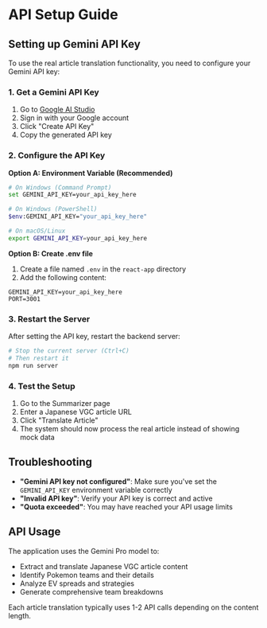# API Setup Guide

## Setting up Gemini API Key

To use the real article translation functionality, you need to configure your Gemini API key:

### 1. Get a Gemini API Key
1. Go to [Google AI Studio](https://makersuite.google.com/app/apikey)
2. Sign in with your Google account
3. Click "Create API Key"
4. Copy the generated API key

### 2. Configure the API Key

**Option A: Environment Variable (Recommended)**
```bash
# On Windows (Command Prompt)
set GEMINI_API_KEY=your_api_key_here

# On Windows (PowerShell)
$env:GEMINI_API_KEY="your_api_key_here"

# On macOS/Linux
export GEMINI_API_KEY=your_api_key_here
```

**Option B: Create .env file**
1. Create a file named `.env` in the `react-app` directory
2. Add the following content:
```
GEMINI_API_KEY=your_api_key_here
PORT=3001
```

### 3. Restart the Server
After setting the API key, restart the backend server:
```bash
# Stop the current server (Ctrl+C)
# Then restart it
npm run server
```

### 4. Test the Setup
1. Go to the Summarizer page
2. Enter a Japanese VGC article URL
3. Click "Translate Article"
4. The system should now process the real article instead of showing mock data

## Troubleshooting

- **"Gemini API key not configured"**: Make sure you've set the `GEMINI_API_KEY` environment variable correctly
- **"Invalid API key"**: Verify your API key is correct and active
- **"Quota exceeded"**: You may have reached your API usage limits

## API Usage

The application uses the Gemini Pro model to:
- Extract and translate Japanese VGC article content
- Identify Pokemon teams and their details
- Analyze EV spreads and strategies
- Generate comprehensive team breakdowns

Each article translation typically uses 1-2 API calls depending on the content length. 